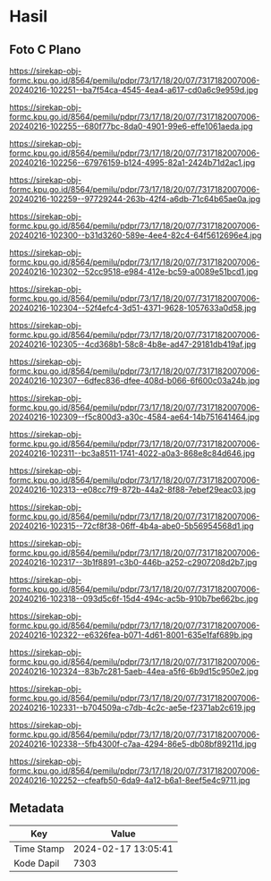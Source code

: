 # Hasil

## Foto C Plano

https://sirekap-obj-formc.kpu.go.id/8564/pemilu/pdpr/73/17/18/20/07/7317182007006-20240216-102251--ba7f54ca-4545-4ea4-a617-cd0a6c9e959d.jpg

https://sirekap-obj-formc.kpu.go.id/8564/pemilu/pdpr/73/17/18/20/07/7317182007006-20240216-102255--680f77bc-8da0-4901-99e6-effe1061aeda.jpg

https://sirekap-obj-formc.kpu.go.id/8564/pemilu/pdpr/73/17/18/20/07/7317182007006-20240216-102256--67976159-b124-4995-82a1-2424b71d2ac1.jpg

https://sirekap-obj-formc.kpu.go.id/8564/pemilu/pdpr/73/17/18/20/07/7317182007006-20240216-102259--97729244-263b-42f4-a6db-71c64b65ae0a.jpg

https://sirekap-obj-formc.kpu.go.id/8564/pemilu/pdpr/73/17/18/20/07/7317182007006-20240216-102300--b31d3260-589e-4ee4-82c4-64f5612696e4.jpg

https://sirekap-obj-formc.kpu.go.id/8564/pemilu/pdpr/73/17/18/20/07/7317182007006-20240216-102302--52cc9518-e984-412e-bc59-a0089e51bcd1.jpg

https://sirekap-obj-formc.kpu.go.id/8564/pemilu/pdpr/73/17/18/20/07/7317182007006-20240216-102304--52f4efc4-3d51-4371-9628-1057633a0d58.jpg

https://sirekap-obj-formc.kpu.go.id/8564/pemilu/pdpr/73/17/18/20/07/7317182007006-20240216-102305--4cd368b1-58c8-4b8e-ad47-29181db419af.jpg

https://sirekap-obj-formc.kpu.go.id/8564/pemilu/pdpr/73/17/18/20/07/7317182007006-20240216-102307--6dfec836-dfee-408d-b066-6f600c03a24b.jpg

https://sirekap-obj-formc.kpu.go.id/8564/pemilu/pdpr/73/17/18/20/07/7317182007006-20240216-102309--f5c800d3-a30c-4584-ae64-14b751641464.jpg

https://sirekap-obj-formc.kpu.go.id/8564/pemilu/pdpr/73/17/18/20/07/7317182007006-20240216-102311--bc3a8511-1741-4022-a0a3-868e8c84d646.jpg

https://sirekap-obj-formc.kpu.go.id/8564/pemilu/pdpr/73/17/18/20/07/7317182007006-20240216-102313--e08cc7f9-872b-44a2-8f88-7ebef29eac03.jpg

https://sirekap-obj-formc.kpu.go.id/8564/pemilu/pdpr/73/17/18/20/07/7317182007006-20240216-102315--72cf8f38-06ff-4b4a-abe0-5b56954568d1.jpg

https://sirekap-obj-formc.kpu.go.id/8564/pemilu/pdpr/73/17/18/20/07/7317182007006-20240216-102317--3b1f8891-c3b0-446b-a252-c2907208d2b7.jpg

https://sirekap-obj-formc.kpu.go.id/8564/pemilu/pdpr/73/17/18/20/07/7317182007006-20240216-102318--093d5c6f-15d4-494c-ac5b-910b7be662bc.jpg

https://sirekap-obj-formc.kpu.go.id/8564/pemilu/pdpr/73/17/18/20/07/7317182007006-20240216-102322--e6326fea-b071-4d61-8001-635e1faf689b.jpg

https://sirekap-obj-formc.kpu.go.id/8564/pemilu/pdpr/73/17/18/20/07/7317182007006-20240216-102324--83b7c281-5aeb-44ea-a5f6-6b9d15c950e2.jpg

https://sirekap-obj-formc.kpu.go.id/8564/pemilu/pdpr/73/17/18/20/07/7317182007006-20240216-102331--b704509a-c7db-4c2c-ae5e-f2371ab2c619.jpg

https://sirekap-obj-formc.kpu.go.id/8564/pemilu/pdpr/73/17/18/20/07/7317182007006-20240216-102338--5fb4300f-c7aa-4294-86e5-db08bf89211d.jpg

https://sirekap-obj-formc.kpu.go.id/8564/pemilu/pdpr/73/17/18/20/07/7317182007006-20240216-102252--cfeafb50-6da9-4a12-b6a1-8eef5e4c9711.jpg


## Metadata

| Key        | Value               |
| ---------- | ------------------- |
| Time Stamp | 2024-02-17 13:05:41 |
| Kode Dapil | 7303                |



